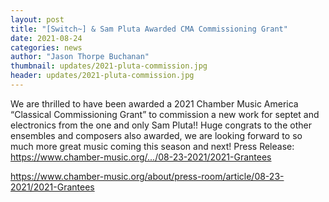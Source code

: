 ```yaml
---
layout: post
title: "[Switch~] & Sam Pluta Awarded CMA Commissioning Grant"
date: 2021-08-24
categories: news
author: "Jason Thorpe Buchanan"
thumbnail: updates/2021-pluta-commission.jpg
header: updates/2021-pluta-commission.jpg
---
```


We are thrilled to have been awarded a 2021 Chamber Music America “Classical Commissioning Grant” to commission a new work for septet and electronics from the one and only Sam Pluta!! Huge congrats to the other ensembles and composers also awarded, we are looking forward to so much more great music coming this season and next!
Press Release: https://www.chamber-music.org/.../08-23-2021/2021-Grantees

<a href="https://www.chamber-music.org/about/press-room/article/08-23-2021/2021-Grantees">https://www.chamber-music.org/about/press-room/article/08-23-2021/2021-Grantees</a>
